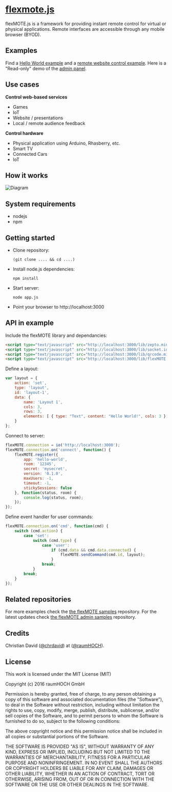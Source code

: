# [flexmote.js](https://raumhoch.github.io/flexMOTE/)

flexMOTE.js is a framework for providing instant remote control for virtual or physical applications. Remote interfaces are accessible through any mobile browser (BYOD).

## Examples
Find a [Hello World example](http://raumhoch.github.io/flexMOTE/samples/hello-world/index.html) and a [remote website control example](http://raumhoch.github.io/flexMOTE/samples/earth/index.html). Here is a "Read-only" demo of the [admin panel](http://raumhoch.github.io/flexMOTE/samples/admin/index.html).

## Use cases
**Control web-based services**
- Games
- IoT
- Website / presentations
- Local / remote audience feedback

**Control hardware**
- Physical application using Arduino, Rhasberry, etc.
- Smart TV
- Connected Cars
- IoT

## How it works
![Diagram](https://raumhoch.github.io/flexMOTE/images/flexMOTE.png)

## System requirements

- nodejs
- npm

## Getting started
- Clone repository:

      (git clone .... && cd ....)

- Install node.js dependencies:

      npm install

- Start server:

      node app.js

- Point your browser to http://localhost:3000

## API in example

Include the flexMOTE library and dependancies:
```html
<script type="text/javascript" src="http://localhost:3000/lib/zepto.min.js"></script>
<script type="text/javascript" src="http://localhost:3000/lib/socket.io-1.3.5.js"></script>
<script type="text/javascript" src="http://localhost:3000/lib/qrcode.min.js"></script>
<script type="text/javascript" src="http://localhost:3000/lib/flexMOTE.js"></script>

```
Define a layout:

```javascript
var layout = {
    action: 'set',
    type: 'layout',
    id: 'layout-1',
    data: {
        name: 'Layout 1',
        cols: 3,
        rows: 3,
        elements: [ { type: "Text", content: "Hello World!", cols: 3 }, { cols: 3 }, { cols: 3}]
    }
};
```
Connect to server:
```javascript
flexMOTE.connection = io('http://localhost:3000');
flexMOTE.connection.on('connect', function() {
    flexMOTE.register({
        app: 'hello-world',
        room: '12345',
        secret: 'mysecret',
        version: '0.1.0',
        maxUsers: -1,
        timeout: -1,
        stickySessions: false
    }, function(status, room) {
        console.log(status, room);
    });
});
```
Define event handler for user commands:
```javascript
flexMOTE.connection.on('cmd', function(cmd) {
    switch (cmd.action) {
        case 'set':
            switch (cmd.type) {
                case 'user':
                    if (cmd.data && cmd.data.connected) {
                        flexMOTE.sendCommand(cmd.id, layout);
                    }
                break;
            }
        break;
    }
});
```

## Related repositories
For more examples check the [the flexMOTE samples](https://github.com/raumHOCH/flexMOTE-samples) repository. For the latest updates check [the flexMOTE admin samples](https://github.com/raumHOCH/flexMOTE-admin) repository.

## Credits

Christian David ([@chrdavid](https://github.com/chrdavid)) at ([@raumHOCH](https://github.com/raumHOCH)).

## License

This work is licensed under the MIT License (MIT)

Copyright (c) 2016 raumHOCH GmbH

Permission is hereby granted, free of charge, to any person obtaining a copy
of this software and associated documentation files (the "Software"), to deal
in the Software without restriction, including without limitation the rights
to use, copy, modify, merge, publish, distribute, sublicense, and/or sell
copies of the Software, and to permit persons to whom the Software is
furnished to do so, subject to the following conditions:

The above copyright notice and this permission notice shall be included in all
copies or substantial portions of the Software.

THE SOFTWARE IS PROVIDED "AS IS", WITHOUT WARRANTY OF ANY KIND, EXPRESS OR
IMPLIED, INCLUDING BUT NOT LIMITED TO THE WARRANTIES OF MERCHANTABILITY,
FITNESS FOR A PARTICULAR PURPOSE AND NONINFRINGEMENT. IN NO EVENT SHALL THE
AUTHORS OR COPYRIGHT HOLDERS BE LIABLE FOR ANY CLAIM, DAMAGES OR OTHER
LIABILITY, WHETHER IN AN ACTION OF CONTRACT, TORT OR OTHERWISE, ARISING FROM,
OUT OF OR IN CONNECTION WITH THE SOFTWARE OR THE USE OR OTHER DEALINGS IN THE
SOFTWARE.
